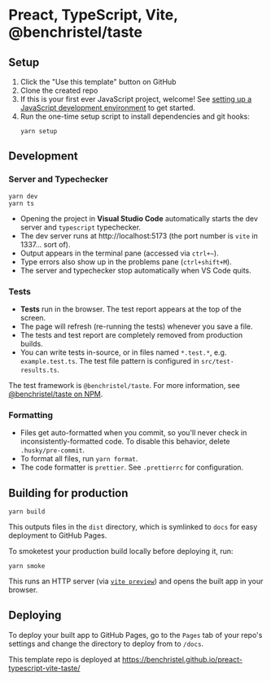 # Preact, TypeScript, Vite, @benchristel/taste

## Setup

1. Click the "Use this template" button on GitHub
2. Clone the created repo
3. If this is your first ever JavaScript project, welcome! See [setting up a JavaScript development environment](https://gist.github.com/benchristel/ede6615bf1c6cf91fd5cda70f02f57d7) to get started.
4. Run the one-time setup script to install dependencies and git hooks:
   ```
   yarn setup
   ```

## Development

### Server and Typechecker

```
yarn dev
yarn ts
```

- Opening the project in **Visual Studio Code** automatically starts the dev server and `typescript` typechecker.
- The dev server runs at http://localhost:5173 (the port number is `vite` in 1337... sort of).
- Output appears in the terminal pane (accessed via `ctrl+~`).
- Type errors also show up in the problems pane (`ctrl+shift+M`).
- The server and typechecker stop automatically when VS Code quits.

### Tests

- **Tests** run in the browser. The test report appears at the top of the screen.
- The page will refresh (re-running the tests) whenever you save a file.
- The tests and test report are completely removed from production builds.
- You can write tests in-source, or in files named `*.test.*`, e.g. `example.test.ts`. The test file pattern is configured in `src/test-results.ts`.

The test framework is `@benchristel/taste`. For more information, see [@benchristel/taste on NPM](https://www.npmjs.com/package/@benchristel/taste).

### Formatting

- Files get auto-formatted when you commit, so you'll never check in inconsistently-formatted code. To disable this behavior, delete `.husky/pre-commit`.
- To format all files, run `yarn format`.
- The code formatter is `prettier`. See `.prettierrc` for configuration.

## Building for production

```
yarn build
```

This outputs files in the `dist` directory, which is symlinked to `docs`
for easy deployment to GitHub Pages.

To smoketest your production build locally before deploying it, run:

```
yarn smoke
```

This runs an HTTP server (via [`vite preview`](https://vitejs.dev/guide/cli.html#vite-preview)) and opens the built app in your browser.

## Deploying

To deploy your built app to GitHub Pages, go to the `Pages` tab of your repo's settings and change the directory to deploy from to `/docs`.

This template repo is deployed at https://benchristel.github.io/preact-typescript-vite-taste/
